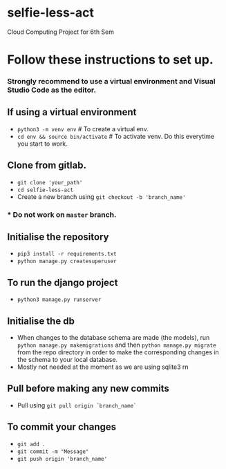 # selfie-less-act

Cloud Computing Project for 6th Sem

# Follow these instructions to set up.

### Strongly recommend to use a virtual environment and Visual Studio Code as the editor.

## If using a virtual environment
* `python3 -m venv env` # To create a virtual env.
* `cd env && source bin/activate` # To activate venv. Do this everytime you start to work.

## Clone from gitlab.

* `git clone 'your_path'`
* `cd selfie-less-act`
* Create a new branch using `git checkout -b 'branch_name'`

### * Do not work on `master` branch.

## Initialise the repository
* `pip3 install -r requirements.txt`
* `python manage.py createsuperuser`

## To run the django project
* `python3 manage.py runserver`

## Initialise the db
* When changes to the database schema are made (the models), run `python manage.py makemigrations` and then  	`python manage.py migrate` from the repo directory in order to make the corresponding changes in the schema to  your local database.
* Mostly not needed at the moment as we are using sqlite3 rn

## Pull before making any new commits
* Pull using ``git pull origin `branch_name` ``

## To commit your changes
* `git add .`
* `git commit -m "Message"`
* `git push origin 'branch_name'`